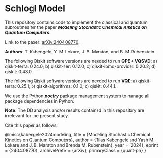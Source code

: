 # Schlogl Model
This repository contains code to implement the classical and quantum subroutines for the paper ***Modeling Stochastic Chemical Kinetics on Quantum Computers***.

Link to the paper: [arXiv:2404.08770](https://arxiv.org/abs/2404.08770).

**Authors**: T. Kabengele, Y. M. Lokare, J. B. Marston, and B. M. Rubenstein. 

The following Qiskit software versions are needed to run **QPE + VQSVD**: a) qiskit-terra: 0.24.0; b) qiskit-aer: 0.12.0; c) qiskit-ibmq-provider: 0.20.2; d) qiskit: 0.43.0.

The following Qiskit software versions are needed to run **VQD**: a) qiskit-terra: 0.25.1; b) qiskit-algorithms: 0.1.0; c) qiskit: 0.44.1. 

We use the Python ***poetry*** package management system to manage all package dependencies in Python. 

**Note**: The DD analysis and/or results contained in this repository are irrelevant for the present study. 

Cite this paper as follows: 

@misc{kabengele2024modeling,
      title = {Modeling Stochastic Chemical Kinetics on Quantum Computers}, 
      author = {Tilas Kabengele and Yash M. Lokare and J. B. Marston and Brenda M. Rubenstein},
      year = {2024},
      eprint = {2404.08770},
      archivePrefix = {arXiv},
      primaryClass = {quant-ph}
}
